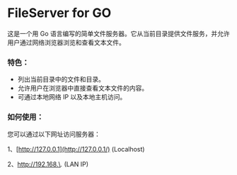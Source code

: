 # FileServer for GO

这是一个用 Go 语言编写的简单文件服务器。它从当前目录提供文件服务，并允许用户通过网络浏览器浏览和查看文本文件。 

### 特色：

- 列出当前目录中的文件和目录。 
- 允许用户在浏览器中直接查看文本文件的内容。 
- 可通过本地网络 IP 以及本地主机访问。 

### 如何使用：

您可以通过以下网址访问服务器： 

1、[http://127.0.0.1](http://127.0.0.1/) (Localhost)

2、http://192.168.\*.*  (LAN IP)

